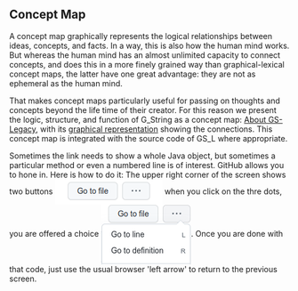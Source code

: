 ## Concept  Map ##
A concept map graphically represents the logical relationships between ideas, concepts, and facts. In a way, this is also how the human mind works. But whereas the human mind has an almost unlimited capacity to connect concepts, and does this in a more finely grained way than graphical-lexical concept maps, the latter have one great advantage: they are not as ephemeral as the human mind.

That makes concept maps particularly useful for passing on thoughts and concepts beyond the life time of their creator.  For this reason we present the logic, structure, and function of G_String as a concept map: [About GS-Legacy](About.md), with its [graphical representation](img/map.png) showing the connections. This concept map is integrated with the source code of GS_L where appropriate.

Sometimes the link needs to show a whole Java object, but sometimes a particular method or even a numbered line is of interest.  GitHub  allows you to hone in. Here is how to do it: The upper right corner of the screen shows two buttons <img style="vertical-align:middle"  src = "img/button.png"> when you click on the thre dots, you are offered a <span>choice <img style="vertical-align:middle"  src = "img/choice.png">. Once you are done with that code, just use the usual browser 'left arrow' to return to the previous screen</span>. 
